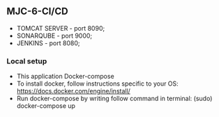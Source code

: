 ## MJC-6-CI/CD

- TOMCAT SERVER - port 8090;
- SONARQUBE - port 9000;
- JENKINS - port 8080;

### Local setup

- This application Docker-compose
- To install docker, follow instructions specific to your OS: https://docs.docker.com/engine/install/
- Run docker-compose by writing follow command in terminal: (sudo) docker-compose up

